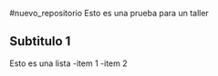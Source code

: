  #nuevo_repositorio
Esto es  una prueba  para un  taller 
 ## Subtitulo 1

 Esto  es una lista
 -item 1
 -item 2
